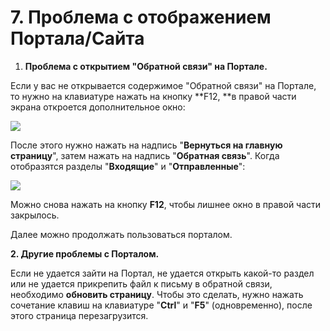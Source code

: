 # 7. Проблема с отображением Портала/Сайта

1. **Проблема с открытием "Обратной связи" на Портале.**

Если у вас не открывается содержимое "Обратной связи" на Портале, то нужно на клавиатуре нажать на кнопку **F12, **в правой части экрана откроется дополнительное окно:

![](../.gitbook/assets/2021-11-24\_15-17-36.png)

После этого нужно нажать на надпись "**Вернуться на главную страницу**", затем нажать на надпись "**Обратная связь**". Когда отобразятся разделы "**Входящие**" и "**Отправленные**":

![](../.gitbook/assets/2021-11-24\_15-37-40.png)

Можно снова нажать на кнопку **F12**, чтобы лишнее окно в правой части закрылось.

Далее можно продолжать пользоваться порталом.

**2. Другие проблемы с Порталом.**

Если не удается зайти на Портал,  не удается открыть какой-то раздел или не удается прикрепить файл к письму в обратной связи, необходимо **обновить страницу**. Чтобы это сделать, нужно нажать сочетание клавиш на клавиатуре "**Ctrl**" и "**F5**" (одновременно), после этого страница перезагрузится.

